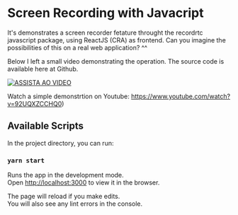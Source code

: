 # Screen Recording with Javacript

It's demonstrates a screen recorder fetature throught the recordrtc javascript package, using ReactJS (CRA) as frontend. Can you imagine the possibilities of this on a real web application? ^^

Below I left a small video demonstrating the operation. The source code is available here at Github.

[![ASSISTA AO VIDEO](https://img.youtube.com/vi/92UQXZCCHQ0/0.jpg)](https://www.youtube.com/watch?v=92UQXZCCHQ0)

Watch a simple demonstrtion on Youtube: https://www.youtube.com/watch?v=92UQXZCCHQ0)

## Available Scripts

In the project directory, you can run:

### `yarn start`

Runs the app in the development mode.\
Open [http://localhost:3000](http://localhost:3000) to view it in the browser.

The page will reload if you make edits.\
You will also see any lint errors in the console.


